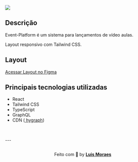 <img src="https://ik.imagekit.io/meaid6cls2/Ignite_lab/img_02_aYdso8tgx.png?ik-sdk-version=javascript-1.4.3&updatedAt=1661106535386"/>

## Descrição

<p>Event-Platform é um sistema para lançamentos de vídeo aulas.</p>
<p>Layout responsivo com Tailwind CSS.</p>

## Layout

[Acessar Layout no Figma](https://www.figma.com/community/file/1120711251998877938)
<br />

## Principais tecnologias utilizadas

- React
- Tailwind CSS
- TypeScript
- GraphQL
- CDN ([ hygraph](https://app.hygraph.com/))
<br />
<br />
---

<p align="center" style="padding-top: 15px;">Feito com 💜 by <strong><a href="https://www.linkedin.com/in/luismkm/" target="_blank">Luis Moraes</a></strong> </p>